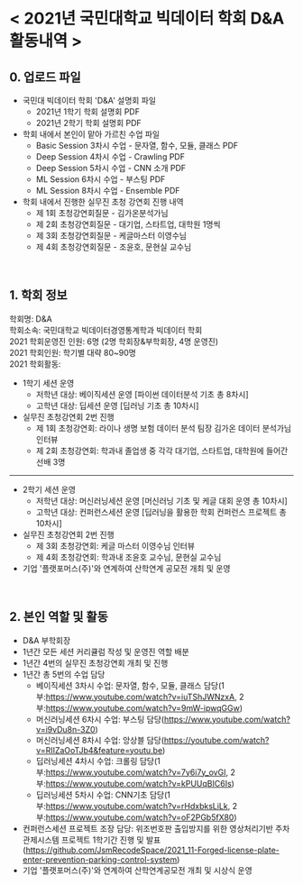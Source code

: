 # < 2021년 국민대학교 빅데이터 학회 D&A 활동내역 >


## 0. 업로드 파일
 - 국민대 빅데이터 학회 'D&A' 설명회 파일
   - 2021년 1학기 학회 설명회 PDF
   - 2021년 2학기 학회 설명회 PDF
 - 학회 내에서 본인이 맡아 가르친 수업 파일
   - Basic Session 3차시 수업 - 문자열, 함수, 모듈, 클래스 PDF
   - Deep Session 4차시 수업 - Crawling PDF
   - Deep Session 5차시 수업 - CNN 소개 PDF
   - ML Session 6차시 수업 - 부스팅 PDF
   - ML Session 8차시 수업 - Ensemble PDF
 - 학회 내에서 진행한 실무진 초청 강연회 진행 내역
   - 제 1회 초청강연회질문 - 김가온분석가님
   - 제 2회 초청강연회질문 - 대기업, 스타트업, 대학원 1명씩
   - 제 3회 초청강연회질문 - 케글마스터 이영수님
   - 제 4회 초청강연회질문 - 조윤호, 문현실 교수님
<br>


## 1. 학회 정보

학회명: D&A<br>
학회소속: 국민대학교 빅데이터경영통계학과 빅데이터 학회<br>
2021 학회운영진 인원: 6명 (2명 학회장&부학회장, 4명 운영진)<br>
2021 학회인원: 학기별 대략 80~90명<br>
2021 학회활동:<br>
 - 1학기 세션 운영
    - 저학년 대상: 베이직세션 운영 [파이썬 데이터분석 기초 총 8차시]  
    - 고학년 대상: 딥세션 운영 [딥러닝 기초 총 10차시]
 - 실무진 초청강연회 2번 진행
    -  제 1회 초청강연회: 라이나 생명 보험 데이터 분석 팀장 김가온 데이터 분석가님 인터뷰
    -  제 2회 초청강연회: 학과내 졸업생 중 각각 대기업, 스타트업, 대학원에 들어간 선배 3명
 ***
 - 2학기 세션 운영
    - 저학년 대상: 머신러닝세션 운영 [머신러닝 기초 및 케글 대회 운영 총 10차시]  
    - 고학년 대상: 컨퍼런스세션 운영 [딥러닝을 활용한 학회 컨퍼런스 프로젝트 총 10차시]
 - 실무진 초청강연회 2번 진행
    - 제 3회 초청강연회: 케글 마스터 이영수님 인터뷰
    - 제 4회 초청강연회: 학과내 조윤호 교수님, 문현실 교수님
 - 기업 '플랫포머스(주)'와 연계하여 산학연계 공모전 개최 및 운영
<br>

## 2. 본인 역할 및 활동
 - D&A 부학회장<br>
 - 1년간 모든 세션 커리큘럼 작성 및 운영진 역할 배분<br>
 - 1년간 4번의 실무진 초청강연회 개최 및 진행
 - 1년간 총 5번의 수업 담당<br>
   - 베이직세션 3차시 수업: 문자열, 함수, 모듈, 클래스 담당(1부:https://www.youtube.com/watch?v=iuTShJWNzxA, 2부:https://www.youtube.com/watch?v=9mW-ipwqGGw)<br>
   - 머신러닝세션 6차시 수업: 부스팅 담당(https://www.youtube.com/watch?v=i9vDu8n-3Z0)<br>
   - 머신러닝세션 8차시 수업: 앙상블 담당(https://youtube.com/watch?v=RIIZaOoTJb4&feature=youtu.be)<br>
   - 딥러닝세션 4차시 수업: 크롤링 담당(1부:https://www.youtube.com/watch?v=7y6i7y_ovGI, 2부:https://www.youtube.com/watch?v=kPUUqBIC6Is)<br>
   - 딥러닝세션 5차시 수업: CNN기초 담당(1부:https://www.youtube.com/watch?v=rHdxbksLiLk, 2부:https://www.youtube.com/watch?v=oF2PGb5fX80)<br>
 - 컨퍼런스세션 프로젝트 조장 담당: 위조번호판 출입방지를 위한 영상처리기반 주차관제시스템 프로젝트 1학기간 진행 및 발표(https://github.com/JsmRecodeSpace/2021_11-Forged-license-plate-enter-prevention-parking-control-system)<br>
 - 기업 '플랫포머스(주)'와 연계하여 산학연계공모전 개최 및 시상식 운영



